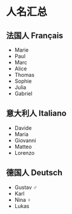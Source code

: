 # 人名汇总

## 法国人 Français

- Marie
- Paul
- Marc
- Alice
- Thomas
- Sophie
- Julia
- Gabriel

## 意大利人 Italiano

- Davide
- Maria
- Giovanni
- Matteo
- Lorenzo

## 德国人 Deutsch

- Gustav ♂
- Karl
- Nina ♀
- Lukas
